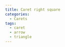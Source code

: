 ```yaml
---
title: Caret right square
categories:
  - Carets
tags:
  - caret
  - arrow
  - triangle
---
```

